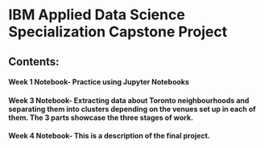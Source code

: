 # IBM Applied Data Science Specialization Capstone Project
## Contents:
#### Week 1 Notebook- Practice using Jupyter Notebooks
#### Week 3 Notebook- Extracting data about Toronto neighbourhoods and separating them into clusters depending on the venues set up in each of them. The 3 parts showcase the three stages of work.
#### Week 4 Notebook- This is a description of the final project.
